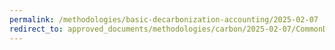 ```yaml
---
permalink: /methodologies/basic-decarbonization-accounting/2025-02-07
redirect_to: approved_documents/methodologies/carbon/2025-02-07/CommonDecarbonization-2025-02-07.pdf
---
```

